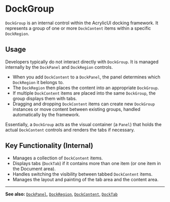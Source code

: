 # DockGroup

`DockGroup` is an internal control within the AcrylicUI docking framework. It represents a group of one or more `DockContent` items within a specific `DockRegion`.

## Usage

Developers typically do not interact directly with `DockGroup`. It is managed internally by the `DockPanel` and `DockRegion` controls.

*   When you add `DockContent` to a `DockPanel`, the panel determines which `DockRegion` it belongs to.
*   The `DockRegion` then places the content into an appropriate `DockGroup`.
*   If multiple `DockContent` items are placed into the same `DockGroup`, the group displays them with tabs.
*   Dragging and dropping `DockContent` items can create new `DockGroup` instances or move content between existing groups, handled automatically by the framework.

Essentially, a `DockGroup` acts as the visual container (a `Panel`) that holds the actual `DockContent` controls and renders the tabs if necessary.

## Key Functionality (Internal)

*   Manages a collection of `DockContent` items.
*   Displays tabs (`DockTab`) if it contains more than one item (or one item in the Document area).
*   Handles switching the visibility between tabbed `DockContent` items.
*   Manages the layout and painting of the tab area and the content area.

---

**See also:** [`DockPanel`](DockPanel.md), [`DockRegion`](DockRegion.md), [`DockContent`](DockContent.md), [`DockTab`](DockTab.md) 